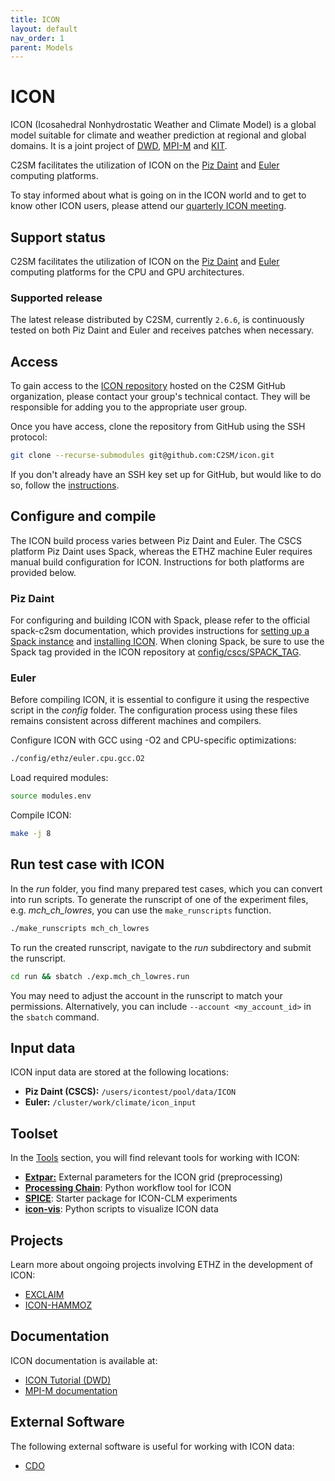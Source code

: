 ```yaml
---
title: ICON
layout: default
nav_order: 1
parent: Models
---
```


# ICON
ICON (Icosahedral Nonhydrostatic Weather and Climate Model) is a global model suitable for climate and weather prediction at regional and global domains.
It is a joint project of [DWD](https://www.dwd.de/DE/Home/home_node.html), [MPI-M](https://mpimet.mpg.de/startseite) and [KIT](https://www.kit.edu/).

C2SM facilitates the utilization of ICON on the [Piz Daint](https://www.cscs.ch/computers/piz-daint) and [Euler](https://scicomp.ethz.ch/wiki/Euler) computing platforms.

To stay informed about what is going on in the ICON world and to get to know other ICON users, please attend our [quarterly ICON meeting](https://c2sm.github.io/events/icon_meeting.html).

## Support status
C2SM facilitates the utilization of ICON on the [Piz Daint](https://www.cscs.ch/computers/piz-daint) and [Euler](https://scicomp.ethz.ch/wiki/Euler) computing platforms for the CPU and GPU architectures.

### Supported release
The latest release distributed by C2SM, currently `2.6.6`, is continuously tested on both Piz Daint and Euler and receives patches when necessary.

## Access
To gain access to the [ICON repository](https://github.com/C2SM/icon) hosted on the C2SM GitHub organization, please contact your group's technical contact. They will be responsible for adding you to the appropriate user group. 

 Once you have access, clone the repository from GitHub using the SSH protocol:

  ```bash
  git clone --recurse-submodules git@github.com:C2SM/icon.git
  ```
  If you don't already have an SSH key set up for GitHub, but would like to do so, follow the [instructions](https://docs.github.com/en/authentication/connecting-to-github-with-ssh/generating-a-new-ssh-key-and-adding-it-to-the-ssh-agent).
    
## Configure and compile
The ICON build process varies between Piz Daint and Euler. The CSCS platform Piz Daint uses Spack, whereas the ETHZ machine Euler requires manual build configuration for ICON. Instructions for both platforms are provided below.

### Piz Daint
For configuring and building ICON with Spack, please refer to the official spack-c2sm documentation, which provides instructions for [setting up a Spack instance](https://c2sm.github.io/spack-c2sm/latest/QuickStart.html#at-cscs-daint-tsa-balfrin) and [installing ICON](https://c2sm.github.io/spack-c2sm/latest/QuickStart.html#icon). When cloning Spack, be sure to use the Spack tag provided in the ICON repository at [config/cscs/SPACK_TAG](https://github.com/C2SM/icon/blob/main/config/cscs/SPACK_TAG).

### Euler
Before compiling ICON, it is essential to configure it using the respective script in the *config* folder. The configuration process using these files remains consistent across different machines and compilers.

Configure ICON with GCC using -O2 and CPU-specific optimizations:
```bash
./config/ethz/euler.cpu.gcc.O2
```
Load required modules:
```bash
source modules.env
```
Compile ICON:
```bash
make -j 8
```

## Run test case with ICON
In the *run* folder, you find many prepared test cases, which you can convert into run scripts. To generate the runscript of one of the experiment files, e.g. *mch_ch_lowres*, you can use the `make_runscripts` function.

```bash
./make_runscripts mch_ch_lowres
```

To run the created runscript, navigate to the *run* subdirectory and submit the runscript.

```bash
cd run && sbatch ./exp.mch_ch_lowres.run
```
You may need to adjust the account in the runscript to match your permissions. Alternatively, you can include `--account <my_account_id>` in the `sbatch` command.

## Input data
ICON input data are stored at the following locations:
- **Piz Daint (CSCS):** `/users/icontest/pool/data/ICON`
- **Euler:** `/cluster/work/climate/icon_input`


## Toolset
In the [Tools](https://c2sm.github.io/tools) section, you will find relevant tools for working with ICON:
* [**Extpar:**](https://c2sm.github.io/tools/extpar.html) External parameters for the ICON grid (preprocessing)
* [**Processing Chain**](https://c2sm.github.io/tools/processing_chain.html): Python workflow tool for ICON
* [**SPICE**](https://c2sm.github.io/tools/spice.html): Starter package for ICON-CLM experiments
* [**icon-vis**](https://c2sm.github.io/tools/icon-vis.html): Python scripts to visualize ICON data

## Projects
Learn more about ongoing projects involving ETHZ in the development of ICON:
  * [EXCLAIM](https://exclaim.ethz.ch/) 
  * [ICON-HAMMOZ](https://redmine.hammoz.ethz.ch/projects/icon-hammoz)

## Documentation
ICON documentation is available at:
   * [ICON Tutorial (DWD)](https://www.dwd.de/EN/ourservices/nwv_icon_tutorial/nwv_icon_tutorial_en.html)
   * [MPI-M documentation](https://code.mpimet.mpg.de/projects/iconpublic/wiki/Documentation)
     
## External Software
The following external software is useful for working with ICON data:
   * [CDO](https://code.zmaw.de/projects/cdo)
